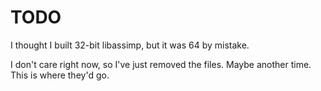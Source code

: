 TODO
===

I thought I built 32-bit libassimp, but it was 64 by mistake.

I don't care right now, so I've just removed the files. Maybe another time. This is where they'd go.
